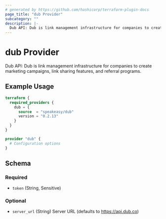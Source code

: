 ```yaml
---
# generated by https://github.com/hashicorp/terraform-plugin-docs
page_title: "dub Provider"
subcategory: ""
description: |-
  Dub API: Dub is link management infrastructure for companies to create marketing campaigns, link sharing features, and referral programs.
---
```


# dub Provider

Dub API: Dub is link management infrastructure for companies to create marketing campaigns, link sharing features, and referral programs.

## Example Usage

```terraform
terraform {
  required_providers {
    dub = {
      source  = "speakeasy/dub"
      version = "0.2.13"
    }
  }
}

provider "dub" {
  # Configuration options
}
```

<!-- schema generated by tfplugindocs -->
## Schema

### Required

- `token` (String, Sensitive)

### Optional

- `server_url` (String) Server URL (defaults to https://api.dub.co)
